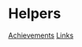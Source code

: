 

# Helpers
[Achievements](www.notion.so/19634575-a838-809e-9668-ce3c18408591)
[Links](www.notion.so/19634575-a838-804f-b8be-ea418315908c)